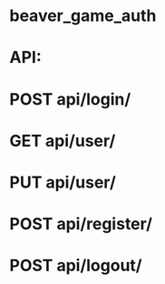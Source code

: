 # beaver_game_auth
# API:
# POST api/login/
# GET api/user/
# PUT api/user/
# POST api/register/
# POST api/logout/
